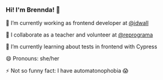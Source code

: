 ### Hi! I'm Brennda! 👋

🔭 I’m currently working as frontend developer at [@idwall](https://github.com/idwall)

:purple_heart: I collaborate as a teacher and volunteer at [@reprograma](https://github.com/reprograma)

🌱 I’m currently learning about tests in frontend with Cypress

😄 Pronouns: she/her

⚡ Not so funny fact: I have automatonophobia :scream:
